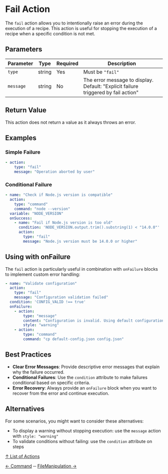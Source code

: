 # Fail Action

The `fail` action allows you to intentionally raise an error during the execution of a recipe. This action is useful for
stopping the execution of a recipe when a specific condition is not met.

## Parameters

| Parameter | Type   | Required | Description                                                                        |
|-----------|--------|----------|------------------------------------------------------------------------------------|
| `type`    | string | Yes      | Must be `"fail"`                                                                   |
| `message` | string | No       | The error message to display. Default: "Explicit failure triggered by fail action" |

## Return Value

This action does not return a value as it always throws an error.

## Examples

### Simple Failure

```yaml
- action:
    type: "fail"
    message: "Operation aborted by user"
```

### Conditional Failure

```yaml
- name: "Check if Node.js version is compatible"
  action:
    type: "command"
    command: "node --version"
  variable: "NODE_VERSION"
  onSuccess:
    - name: "Fail if Node.js version is too old"
      condition: 'NODE_VERSION.output.trim().substring(1) < "14.0.0"'
      action:
        type: "fail"
        message: "Node.js version must be 14.0.0 or higher"
```

## Using with onFailure

The `fail` action is particularly useful in combination with `onFailure` blocks to implement custom error handling:

```yaml
- name: "Validate configuration"
  action:
    type: "fail"
    message: "Configuration validation failed"
  condition: 'CONFIG_VALID !== true'
  onFailure:
    - action:
        type: "message"
        content: "Configuration is invalid. Using default configuration instead."
        style: "warning"
    - action:
        type: "command"
        command: "cp default-config.json config.json"
```

## Best Practices

- **Clear Error Messages**: Provide descriptive error messages that explain why the failure occurred.
- **Conditional Failures**: Use the `condition` attribute to make failures conditional based on specific criteria.
- **Error Recovery**: Always provide an `onFailure` block when you want to recover from the error and continue
  execution.

## Alternatives

For some scenarios, you might want to consider these alternatives:

- To display a warning without stopping execution: use the `message` action with `style: "warning"`
- To validate conditions without failing: use the `condition` attribute on steps

[↑ List of Actions](../actions.md)

[← Command](command.md) ─ [FileManipulation →](fileManipulation.md)